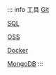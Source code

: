 ::: info 工具 <Badge type="tip" text="latest" />
[Git](/git/01-git-pull-repository)

[SQL](/sql/my-sql-single-table-operation)

[OSS](/oss/get-sts)

[Docker](/docker/docker-basic)

[MongoDB](/mongodb/muti-document-query)
:::
